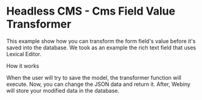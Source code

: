 # Headless CMS - Cms Field Value Transformer

This example show how you can transform the form field's value before it's saved into the database. We took as an example the rich text field that uses Lexical Editor.

How it works

When the user will try to save the model, the transformer function will execute. Now, you can change the JSON data and return it. After, Webiny will store your modified data in the database.





